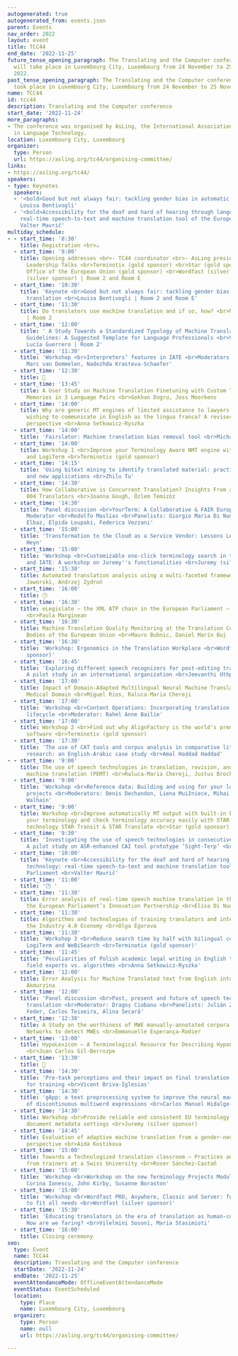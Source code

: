 ```yaml
---
autogenerated: true
autogenerated_from: events.json
parent: Events
nav_order: 2022
layout: event
title: TCC44
end_date: '2022-11-25'
future_tense_opening_paragraph: The Translating and the Computer conference (<strong>TCC44</strong>)
  will take place in Luxembourg City, Luxembourg from 24 November to 25 November,
  2022.
past_tense_opening_paragraph: The Translating and the Computer conference (<strong>TCC44</strong>)
  took place in Luxembourg City, Luxembourg from 24 November to 25 November, 2022.
name: TCC44
id: tcc44
description: Translating and the Computer conference
start_date: '2022-11-24'
more_paragraphs:
- The conference was organised by AsLing, the International Association for Advancement
  in Language Technology.
location: Luxembourg City, Luxembourg
organizer:
  type: Person
  url: https://asling.org/tc44/organising-committee/
links:
- https://asling.org/tc44/
speakers:
- type: Keynotes
  speakers:
  - '<bold>Good but not always fair: tackling gender bias in automatic translation</bold>,
    Louisa Bentivogli'
  - '<bold>Accessibility for the deaf and hard of hearing through language technology:
    real-time speech-to-text and machine translation tool of the European Parliament</bold>,
    Valter Mavrič'
multiday_schedule:
- - start_time: '8:30'
    title: Registration <br>☕️
  - start_time: '9:00'
    title: Opening addresses <br>- TC44 coordinator <br>- AsLing president <br><br>Sponsors’
      Leadership Talks <br>Terminotix (gold sponsor) <br>Star (gold sponsor) <br>Publications
      Office of the European Union (gold sponsor) <br>Wordfast (silver sponsor) <br>Juremy
      (silver sponsor) | Room 2 and Room E
  - start_time: '10:30'
    title: 'Keynote <br>Good but not always fair: tackling gender bias in automatic
      translation <br>Louisa Bentivogli | Room 2 and Room E'
  - start_time: '11:30'
    title: Do translators use machine translation and if so, how? <br>Michael Farrell
      | Room 2
  - start_time: '12:00'
    title: ' A Study Towards a Standardized Typology of Machine Translation Post-Editing
      Guidelines: A Suggested Template for Language Professionals <br>Viveta Gene,
      Lucía Guerrero | Room 2'
  - start_time: '11:30'
    title: 'Workshop <br>Interpreters’ features in IATE <br>Moderators: Paula Zorrilla-Agut,
      Marc van Dommelen, Nadezhda Krasteva-Schaefer'
  - start_time: '12:30'
    title: 🍴
  - start_time: '13:45'
    title: A User Study on Machine Translation Finetuning with Custom Translation
      Memories in 3 Language Pairs <br>Gokhan Dogru, Joss Moorkens
  - start_time: '14:00'
    title: Why are generic MT engines of limited assistance to lawyers and legal academics
      wishing to communicate in English as the lingua franca? A reviser’s and post-editor’s
      perspective <br>Anna Setkowicz-Ryszka
  - start_time: '14:00'
    title: 'Fairslator: Machine translation bias removal tool <br>Michal Měchura'
  - start_time: '14:00'
    title: Workshop 1 <br>Improve your Terminology Aware NMT engine with SynchroTerm
      and LogiTerm <br>Terminotix (gold sponsor)
  - start_time: '14:15'
    title: 'Using bitext mining to identify translated material: practical assessment
      and new applications <br>Zhilu Tu'
  - start_time: '14:30'
    title: How Collaborative is Concurrent Translation? Insights From a Survey of
      804 Translators <br>Joanna Gough, Özlem Temizöz
  - start_time: '14:30'
    title: 'Panel discussion <br>YourTerm: A Collaborative & FAIR European Project
      Moderator <br>Rodolfo Maslias <br>Panelists: Giorgio Maria Di Nunzio, Pascale
      Elbaz, Elpida Loupaki, Federica Vezzani'
  - start_time: '15:00'
    title: 'Transformation to the Cloud as a Service Vendor: Lessons Learned <br>Matthias
      Heyn'
  - start_time: '15:00'
    title: 'Workshop <br>Customizable one-click terminology search in the EU corpus
      and IATE: A workshop on Juremy''s functionalities <br>Juremy (silver sponsor)'
  - start_time: '15:30'
    title: Automated translation analysis using a multi-faceted framework <br>Rafał
      Jaworski, Andrzej Zydroń
  - start_time: '16:00'
    title: 🕑
  - start_time: '16:30'
    title: eLegislate – the XML ATP chain in the European Parliament – Focus on Translation
      <br>Paula Marginean
  - start_time: '16:30'
    title: Machine Translation Quality Monitoring at the Translation Centre for the
      Bodies of the European Union <br>Mauro Bubnic, Daniel Marín Buj
  - start_time: '16:30'
    title: 'Workshop: Ergonomics in the Translation Workplace <br>Wordfast (silver
      sponsor)'
  - start_time: '16:45'
    title: 'Exploring different speech recognizers for post-editing translation outputs:
      A pilot study in an international organization <br>Jeevanthi Uthpala Liyanapathirana'
  - start_time: '17:00'
    title: Impact of Domain-Adapted Multilingual Neural Machine Translation in the
      Medical Domain <br>Miguel Rios, Raluca-Maria Chereji
  - start_time: '17:00'
    title: 'Workshop <br>Content Operations: Incorporating translation into the content
      lifecycle <br>Moderator: Rahel Anne Bailie'
  - start_time: '17:00'
    title: Workshop 2 <br>Find out why AlignFactory is the world's premier alignment
      software <br>Terminotix (gold sponsor)
  - start_time: '17:30'
    title: 'The use of CAT tools and corpus analysis in comparative literary translation
      research: an English-Arabic case study <br>Amal Haddad Haddad'
- - start_time: '9:00'
    title: The use of speech technologies in translation, revision, and post-editing
      machine translation (PEMT) <br>Raluca-Maria Chereji, Justus Brockmann
  - start_time: '9:00'
    title: 'Workshop <br>Reference data: Building and using for your localisation
      projects <br>Moderators: Denis Dechandon, Liena Muižniece, Mihai Puanescu, Lucy
      Walhain'
  - start_time: '9:00'
    title: Workshop <br>Improve automatically MT output with built-in knowledge of
      your terminology and check terminology accuracy easily with STAR’s language
      technology STAR Transit & STAR Translate <br>Star (gold sponsor)
  - start_time: '9:30'
    title: 'Investigating the use of speech technologies in consecutive interpreting:
      A pilot study on ASR-enhanced CAI tool prototype ‘Sight-Terp’ <br>Cihan Ünlü'
  - start_time: '10:00'
    title: 'Keynote <br>Accessibility for the deaf and hard of hearing through language
      technology: real-time speech-to-text and machine translation tool of the European
      Parliament <br>Valter Mavrič'
  - start_time: '11:00'
    title: '🕑 '
  - start_time: '11:30'
    title: Error analysis of real-time speech machine translation in the context of
      the European Parliament’s Innovation Partnership <br>Elisa Di Nuovo
  - start_time: '11:30'
    title: Algorithms and technologies of training translators and interpreters for
      the Industry 4.0 Economy <br>Olga Egorova
  - start_time: '11:30'
    title: 'Workshop 3 <br>Reduce search time by half with bilingual concordance engines:
      LogiTerm and WeBiSearch <br>Terminotix (gold sponsor)'
  - start_time: '11:45'
    title: 'Peculiarities of Polish academic legal writing in English translation:
      field experts vs. algorithms <br>Anna Setkowicz-Ryszka'
  - start_time: '12:00'
    title: Error Analysis for Machine Translated text from English into Kazakh <br>Dinara
      Akmurzina
  - start_time: '12:00'
    title: 'Panel discussion <br>Past, present and future of speech technologies in
      translation <br>Moderator: Dragoș Ciobanu <br>Panelists: Julián Zapata, Marcin
      Feder, Carlos Teixeira, Alina Secară'
  - start_time: '12:30'
    title: A Study on the worthiness of MWE manually-annotated corpora to train Neural
      Networks to detect MWEs <br>Emmanuelle Esperança-Rodier
  - start_time: '13:00'
    title: HypoLexicon – A Terminological Resource for Describing Hyponymic Information
      <br>Juan Carlos Gil-Berrozpe
  - start_time: '13:30'
    title: 🍴
  - start_time: '14:30'
    title: 'Pre-task perceptions and their impact on final translation quality: implications
      for training <br>Vicent Briva-Iglesias'
  - start_time: '14:30'
    title: 'gApp: a text preprocessing system to improve the neural machine translation
      of discontinuous multiword expressions <br>Carlos Manuel Hidalgo-Ternero'
  - start_time: '14:30'
    title: Workshop <br>Provide reliable and consistent EU terminology use with Juremy's
      document metadata settings <br>Juremy (silver sponsor)
  - start_time: '14:45'
    title: Evaluation of adaptive machine translation from a gender-neutral language
      perspective <br>Aida Kostikova
  - start_time: '15:00'
    title: Towards a Technologized translation classroom – Practices and perceptions
      from trainers at a Swiss University <br>Roser Sánchez-Castañ
  - start_time: '15:00'
    title: 'Workshop <br>Workshop on the new Terminology Projects Module in IATE <br>Moderators:
      Corina Ionescu, John Kirby, Susanne Boraston'
  - start_time: '15:00'
    title: 'Workshop <br>Wordfast PRO, Anywhere, Classic and Server: four versions
      to fit all needs <br>Wordfast (silver sponsor)'
  - start_time: '15:30'
    title: 'Educating translators in the era of translation as human-computer interaction:
      How are we faring? <br>Vilelmini Sosoni, Maria Stasimioti'
  - start_time: '16:00'
    title: Closing ceremony
seo:
  type: Event
  name: TCC44
  description: Translating and the Computer conference
  startDate: '2022-11-24'
  endDate: '2022-11-25'
  eventAttendanceMode: OfflineEventAttendanceMode
  eventStatus: EventScheduled
  location:
    type: Place
    name: Luxembourg City, Luxembourg
  organizer:
    type: Person
    name: null
    url: https://asling.org/tc44/organising-committee/

---
```


